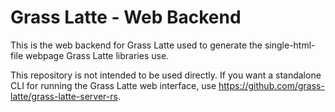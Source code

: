 # Grass Latte - Web Backend

This is the web backend for Grass Latte used to generate the single-html-file webpage Grass Latte libraries use.

This repository is not intended to be used directly. If you want a standalone CLI for running the Grass Latte web
interface, use https://github.com/grass-latte/grass-latte-server-rs. 